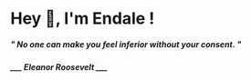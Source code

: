 <h1 title="head"> Hey 👋, I'm Endale !</h1>

**<h5><i>" No one can make you feel inferior without your consent. "</i></h5>**

*<b>___ Eleanor Roosevelt ___</b>*
